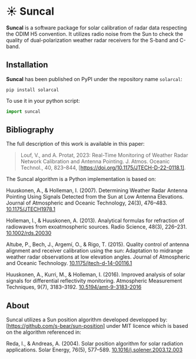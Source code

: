 # ☀️ Suncal

**Suncal** is a software package for solar calibration of radar data respecting the ODIM H5 convention. 
It utilizes radio noise from the Sun to check the quality of dual-polarization weather radar receivers for the S-band and C-band.

## Installation

**Suncal** has been published on PyPI under the repository name `solarcal`:

``` pip install solarcal ```

To use it in your python script:
```python
import suncal
```

## Bibliography

The full description of this work is available in this paper:

 > Louf, V., and A. Protat, 2023: Real-Time Monitoring of Weather Radar Network Calibration and Antenna Pointing. J. Atmos. Oceanic Technol., 40, 823–844, [https://doi.org/10.1175/JTECH-D-22-0118.1].

The Suncal algorithm is a Python implementation is based on:

Huuskonen, A., & Holleman, I. (2007). Determining Weather Radar Antenna Pointing Using Signals Detected from the Sun at Low Antenna Elevations. Journal of Atmospheric and Oceanic Technology, 24(3), 476–483. [10.1175/JTECH1978.1](https://doi.org/10.1175/JTECH1978.1)

Holleman, I., & Huuskonen, A. (2013). Analytical formulas for refraction of radiowaves from exoatmospheric sources. Radio Science, 48(3), 226–231. [10.1002/rds.20030](https://doi.org/10.1002/rds.20030)

Altube, P., Bech, J., Argemí, O., & Rigo, T. (2015). Quality control of antenna alignment and receiver calibration using the sun: Adaptation to midrange weather radar observations at low elevation angles. Journal of Atmospheric and Oceanic Technology. [10.1175/jtech-d-14-00116.1](https://doi.org/10.1175/jtech-d-14-00116.1)

Huuskonen, A., Kurri, M., & Holleman, I. (2016). Improved analysis of solar signals for differential reflectivity monitoring. Atmospheric Measurement Techniques, 9(7), 3183–3192. [10.5194/amt-9-3183-2016](https://doi.org/10.5194/amt-9-3183-2016)


## About

Suncal utilizes a Sun position algorithm developed developped by: [https://github.com/s-bear/sun-position] under MIT licence which is based on the algorithm referenced in:

Reda, I., & Andreas, A. (2004). Solar position algorithm for solar radiation applications. Solar Energy, 76(5), 577–589. [10.1016/j.solener.2003.12.003](https://doi.org/10.1016/j.solener.2003.12.003)

